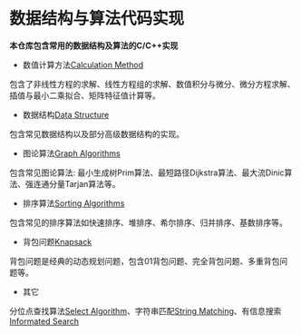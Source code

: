 # 数据结构与算法代码实现

**本仓库包含常用的数据结构及算法的C/C++实现**

- 数值计算方法[Calculation Method](./Calculation%20Method/README.md)

包含了非线性方程的求解、线性方程组的求解、数值积分与微分、微分方程求解、插值与最小二乘拟合、矩阵特征值计算等。

- 数据结构[Data Structure](./Data%20Structure/README.md)

包含常见数据结构以及部分高级数据结构的实现。

- 图论算法[Graph Algorithms](./Graph%20Algorithms/README.md)

包含常见图论算法: 最小生成树Prim算法、最短路径Dijkstra算法、最大流Dinic算法、强连通分量Tarjan算法等。

- 排序算法[Sorting Algorithms](./Sorting%20Algorithms/README.md)

包含常见的排序算法如快速排序、堆排序、希尔排序、归并排序、基数排序等。

- 背包问题[Knapsack](./Knapsack/README.md)

背包问题是经典的动态规划问题，包含01背包问题、完全背包问题、多重背包问题等。

- 其它

分位点查找算法[Select Algorithm](./Select%20Algorithm/README.md)、字符串匹配[String Matching](./String%20Matching/README.md)、有信息搜索[Informated Search](./Search/README.md)